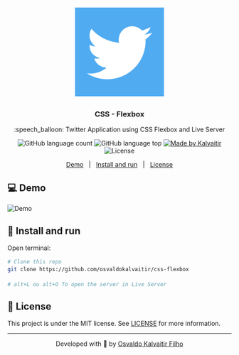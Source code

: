<h1 align="center">
    <img src="/.github/assets/logo.png"
    width="200px"
    alt="Logo" />
</h1>

<h3 align="center">
  CSS - Flexbox
</h3>

<p align="center">
  :speech_balloon: Twitter Application using CSS Flexbox and Live Server
</p>

<p align="center">
  <img alt="GitHub language count" src="https://img.shields.io/github/languages/count/osvaldokalvaitir/css-flexbox.svg?color=00A83A">

  <img alt="GitHub language top" src="https://img.shields.io/github/languages/top/osvaldokalvaitir/css-flexbox.svg?color=00A83A">

  <a href="https://kalvaitir.com/">
    <img alt="Made by Kalvaitir" src="https://img.shields.io/badge/made%20by-Kalvaitir-00A83A">
  </a>

  <img alt="License" src="https://img.shields.io/badge/license-MIT-00A83A">
</p>

<p align="center">
  <a href="#computer-demo">Demo</a>&nbsp;&nbsp;&nbsp;|&nbsp;&nbsp;&nbsp;<a href="#wrench-install-and-run">Install and run</a>&nbsp;&nbsp;&nbsp;|&nbsp;&nbsp;&nbsp;<a href="#memo-license">License</a>
</p>

## :computer: Demo

![Demo](/.github/assets/demo.png)

## :wrench: Install and run

Open terminal:

```sh
# Clone this repo
git clone https://github.com/osvaldokalvaitir/css-flexbox

# alt+L ou alt+O To open the server in Live Server
```

## :memo: License

This project is under the MIT license. See [LICENSE](/LICENSE) for more information.

---

<p align="center">
Developed with 💚 by <a href="https://www.linkedin.com/in/osvaldokalvaitir">Osvaldo Kalvaitir Filho</a>
</p>